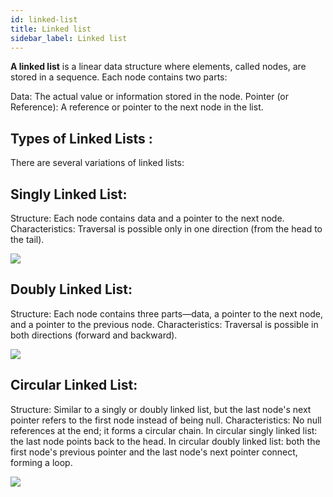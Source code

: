 ```yaml
---
id: linked-list
title: Linked list
sidebar_label: Linked list
---
```


**A linked list** is a linear data structure where elements, called nodes, are stored in a sequence. Each node contains two parts:

Data: The actual value or information stored in the node.
Pointer (or Reference): A reference or pointer to the next node in the list.

## Types of Linked Lists :

There are several variations of linked lists:

## Singly Linked List:

Structure: Each node contains data and a pointer to the next node.
Characteristics: Traversal is possible only in one direction (from the head to the tail).

<img src="https://media.geeksforgeeks.org/wp-content/uploads/20240726165319/Singly-Linked-List.webp"/>



## Doubly Linked List:

Structure: Each node contains three parts—data, a pointer to the next node, and a pointer to the previous node.
Characteristics: Traversal is possible in both directions (forward and backward).

<img src="https://media.geeksforgeeks.org/wp-content/uploads/20240809123741/Insertion-at-the-End-in-Doubly-Linked-List-copy.webp"/>

## Circular Linked List:

Structure: Similar to a singly or doubly linked list, but the last node's next pointer refers to the first node instead of being null.
Characteristics: No null references at the end; it forms a circular chain.
In circular singly linked list: the last node points back to the head.
In circular doubly linked list: both the first node's previous pointer and the last node's next pointer connect, forming a loop.

<img src ="https://encrypted-tbn0.gstatic.com/images?q=tbn:ANd9GcRNLLQU9BmqL-7ME04qoAuQf60_bUBEn0tzdg&s"/>